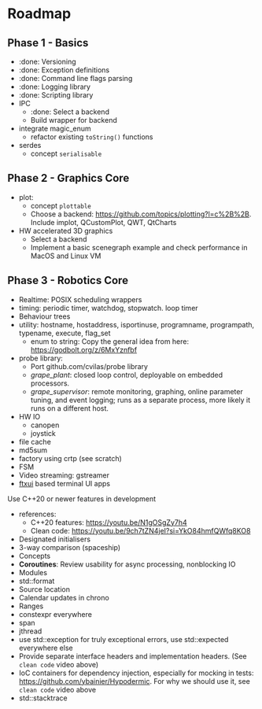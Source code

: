 # Roadmap

## Phase 1 - Basics
- :done: Versioning
- :done: Exception definitions
- :done: Command line flags parsing
- :done: Logging library
- :done: Scripting library
- IPC
  - :done: Select a backend
  - Build wrapper for backend
- integrate magic_enum
  - refactor existing `toString()` functions
- serdes
  - concept `serialisable`

## Phase 2 - Graphics Core
- plot:
  - concept `plottable`
  - Choose a backend: https://github.com/topics/plotting?l=c%2B%2B. Include implot, QCustomPlot, QWT, QtCharts
- HW accelerated 3D graphics
  - Select a backend
  - Implement a basic scenegraph example and check performance in MacOS and Linux VM

## Phase 3 - Robotics Core

- Realtime: POSIX scheduling wrappers
- timing: periodic timer, watchdog, stopwatch. loop timer
- Behaviour trees
- utility: hostname, hostaddress, isportinuse, programname, programpath, typename, execute, flag_set
  - enum to string: Copy the general idea from here: https://godbolt.org/z/6MxYznfbf
- probe library:
  - Port github.com/cvilas/probe library
  - *grape_plant*: closed loop control, deployable on embedded processors.
  - *grape_supervisor*: remote monitoring, graphing, online parameter tuning, and event logging; runs as a separate process, more likely it runs on a different host.
- HW IO
  - canopen
  - joystick
- file cache
- md5sum  
- factory using crtp (see scratch)
- FSM
- Video streaming: gstreamer
- [ftxui](https://github.com/ArthurSonzogni/FTXUI) based terminal UI apps 

Use C++20 or newer features in development

- references:
  - C++20 features: https://youtu.be/N1gOSgZy7h4
  - Clean code: https://youtu.be/9ch7tZN4jeI?si=YkO84hmfQWfq8KO8
- Designated initialisers
- 3-way comparison (spaceship)
- Concepts
- **Coroutines**: Review usability for async processing, nonblocking IO
- Modules
- std::format
- Source location
- Calendar updates in chrono
- Ranges
- constexpr everywhere
- span
- jthread
- use std::exception for truly exceptional errors, use std::expected everywhere else
- Provide separate interface headers and implementation headers. (See `clean code` video above)
- IoC containers for dependency injection, especially for mocking in tests: https://github.com/ybainier/Hypodermic. For why we should use it, see `clean code` video above
- std::stacktrace
